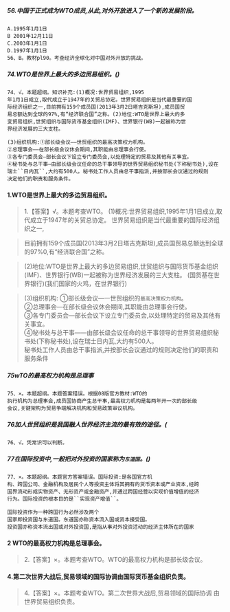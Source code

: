 ##### 56.中国于正式成为WTO成员,从此,对外开放进入了一个新的发展阶段。
    A.1995年1月1日
    B 2001年12月11日
    C.2003年1月1日
    D.1997年1月1日
    56、B。教材pl90。考查经济全球化对中国对外开放的挑战。


##### 74.WTO是世界上最大的多边贸易组织。()
    74、√。本题超纲。知识补充:(1)概况:世界贸易组织,1995
    年1月1日成立,取代成立于1947年的关贸总协定。世界贸易组织是当代最重要的国
    际经济组织之一,目前拥有159个成员国(2013年3月2日塔吉克斯坦),成员国贸
    易总额达到全球的97%,有“经济联合国”之称。(2)地位:WTO是世界上最大的多
    变贸易组织,世贸组织与国际货币基金组织(IMF)、世界银行(WB)一起被称为世
    界经济发展的三大支柱。
    
    (3)组织机构:①部长级会议——世贸组织的最高决策权力机构。
    ②总理事会——在部长级会议休会期间,其职能由总理事会行使。
    ③各专门委员会—部长会议下设立专门委员会,以处理特定的贸易及其他有关事宜。
    ④秘书处与总干事—由部长级会议任命的总干事领导的世界贸易组织秘书处(下称秘书处),设在
    瑞士``日内瓦``,大约有500人。秘书处工作人员由总干事指派,并按部长会议通过的规则
    决定他们的职责和服务条件。

#### 1.WTO是世界上最大的多边贸易组织。
>   1.【答案】√。本题考查WTO。
(1)概况:世界贸易组织,1995年1月1日成立,取代成立于1947年的关贸总协定。
世界贸易组织是当代最重要的国际经济组织之一,

>   目前拥有159个成员国(2013年3月2日塔吉克斯坦),成员国贸易总额达到全球的97%0,有“经济联合国”之称。

>   (2)地位:WTO是世界上最大的多边贸易组织,世贸组织与国际货币基金组织(IMF)、世界银行(WB)一起被称为世界经济发展的三大支柱。
    (国货基在世界银行)(我们国家的火鸡，在世界银行)
    
>   (3)组织机构: 
①部长级会议—一世贸组织的`最高决策权力机构`。    
②总理事会—在部长级会议休会期间,其职能由总理事会行使。    
③各专门委员会—部长会议下设立专门委员会,以处理特定的贸易及其他有关事宜。    
④秘书处与总干事——由部长级会议任命的总干事领导的世界贸易组织秘书处(下称秘书处),设在瑞士日内瓦,大约有500人。    
秘书处工作人员由总干事指派,并按部长会议通过的规则决定他们的职责和服务条件    

##### 75wTO的最高权力机构是总理事
    75、×。本题超纲。本题答案错误。根据08版官方教材:WTO的
    执行机构为总理事会,成员国协商产生总干事,最高权力机构是每两年开一次的部长级
    会议,关键架构为贸易争端解决机构和贸易政策审议机构。

##### 76加人世贸组织是我国融人世界经济主流的最有效的途径。(    
    76、√。凭常识可以判断。
    
##### 77在国际投资中,一般把对外投资的国家称为`东道国`。()
    77、×。本题超纲。本题官方答案错误。国际投资:是各国官方机
    构、跨国公司、金融机构及居民个人等投资主体将其拥有的货币资本或产业资本,经跨
    国界流动形成实物资产、无形资产或金融资产,并通过跨国经营以实现价值增值的经济
    行为。国际投资的根本目的是``实现资产增值``。
    
    国际投资作为一种跨国行为必然涉及两个
    国家即投资国与东道国。东道国亦称资本流入国或资本接受国。
    投资国亦称资本流出国或对外投资国,是指从事对外投资活动的经济主体所在的国家    

#### 2 WTO的最高权力机构是总理事会。
>   2.【答案】×。本题考查WTO。WTO的最高权力机构是部长级会议。

#### 4.第二次世界大战后,贸易领域的国际协调由国际货币基金组织负责。
>   4.【答案】×。本题考查WTO。第二次世界大战后,贸易领域的国际协调
    由世界贸易组织负责。





















    